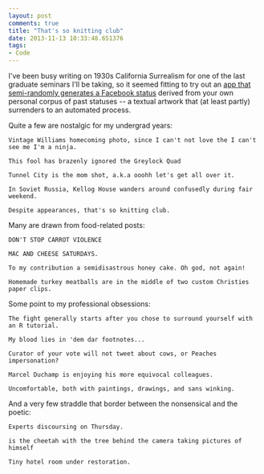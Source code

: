 ```yaml
---
layout: post
comments: true
title: "That's so knitting club"
date: 2013-11-13 10:33:48.651376
tags:
- Code
---
```


I've been busy writing on 1930s California Surrealism for one of the last graduate seminars I'll be taking, so it seemed fitting to try out an [app that semi-randomly generates a Facebook status](http://what-would-i-say.com) derived from your own personal corpus of past statuses -- a textual artwork that (at least partly) surrenders to an automated process.

Quite a few are nostalgic for my undergrad years:

	Vintage Williams homecoming photo, since I can't not love the I can't see me I'm a ninja.

	This fool has brazenly ignored the Greylock Quad

	Tunnel City is the mom shot, a.k.a ooohh let's get all over it.

	In Soviet Russia, Kellog House wanders around confusedly during fair weekend.

    Despite appearances, that's so knitting club.

Many are drawn from food-related posts:

	DON'T STOP CARROT VIOLENCE

	MAC AND CHEESE SATURDAYS.

	To my contribution a semidisastrous honey cake. Oh god, not again!

	Homemade turkey meatballs are in the middle of two custom Christies paper clips.

Some point to my professional obsessions:

	The fight generally starts after you chose to surround yourself with an R tutorial.

	My blood lies in 'dem dar footnotes...

	Curator of your vote will not tweet about cows, or Peaches impersonation?

	Marcel Duchamp is enjoying his more equivocal colleagues.

	Uncomfortable, both with paintings, drawings, and sans winking.

And a very few straddle that border between the nonsensical and the poetic:

	Experts discoursing on Thursday.

	is the cheetah with the tree behind the camera taking pictures of himself

	Tiny hotel room under restoration.
